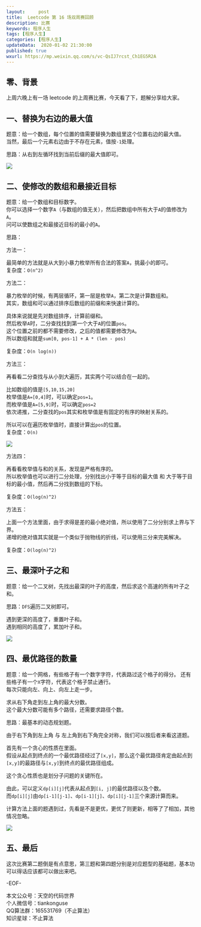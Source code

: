 ```yaml
---   
layout:     post  
title:  Leetcode 第 16 场双周赛回顾 
description: 比赛  
keywords: 程序人生  
tags: [程序人生]    
categories: [程序人生]  
updateData:  2020-01-02 21:30:00  
published: true  
wxurl: https://mp.weixin.qq.com/s/vc-QsIJ7rcst_Ch1EG5R2A  
---  
```



## 零、背景  

上周六晚上有一场 leetcode 的上周赛比赛，今天看了下，题解分享给大家。  


## 一、替换为右边的最大值  


题意：给一个数组，每个位置的值需要替换为数组里这个位置右边的最大值。  
当然，最后一个元素右边由于不存在元素，值按`-1`处理。  


思路：从右到左循环找到当前后缀的最大值即可。  


![](http://res2020.tiankonguse.com/images/2020/01/02/001.png)  


## 二、使修改的数组和最接近目标  


题意：给一个数组和目标数字。  
你可以选择一个数字`A`（与数组的值无关），然后把数组中所有大于`A`的值修改为`A`。  
问可以使数组之和最接近目标的最小的`A`。  


思路：  


方法一：  


最简单的方法就是从大到小暴力枚举所有合法的答案`A`，挑最小的即可。  
复杂度：`O(n^2)`  


方法二：  


暴力枚举的时候，有两层循环，第一层是枚举`A`，第二次是计算数组和。  
其实，数组和可以通过排序后数组的前缀和来快速计算的。  


具体来说就是先对数组排序，计算前缀和。  
然后枚举`A`时，二分查找找到第一个大于`A`的位置`pos`。  
这个位置之前的都不需要修改，之后的值都需要修改为`A`。  
所以数组和就是`sum[0, pos-1] + A * (len - pos)`  


复杂度：`O(n log(n))`  


方法三：  


再看看二分查找与从小到大遍历，其实两个可以结合在一起的。  


比如数组的值是`[5,10,15,20]`  
枚举值是`A=[0,4]`时，可以确定`pos=1`。  
而枚举值是`A=[5,9]`时，可以确定`pos=2`  
依次递推，二分查找的`pos`其实和枚举值是有固定的有序的映射关系的。  


所以可以在遍历枚举值时，直接计算出`pos`的位置。  
复杂度：`O(n)`  


![](http://res2020.tiankonguse.com/images/2020/01/02/002.png)  


方法四：  


再看看枚举值与和的关系，发现是严格有序的。  
所以枚举值也可以进行二分处理，分别找出小于等于目标的最大值 和 大于等于目标的最小值，然后再二分找到数组的下标。  


复杂度：`O(log(n)^2)`  


方法五：  


上面一个方法里面，由于求得是差的最小绝对值，所以使用了二分分别求上界与下界。  
递增的绝对值其实就是一个类似于抛物线的折线，可以使用三分来完美解决。  


复杂度：`O(log(n)^2)`  



## 三、最深叶子之和  


题意：给一个二叉树，先找出最深的叶子的高度，然后求这个高速的所有叶子之和。  


思路：`DFS`遍历二叉树即可。  

遇到更深的高度了，重置叶子和。  
遇到相同的高度了，累加叶子和。  


![](http://res2020.tiankonguse.com/images/2020/01/02/003.png)  


## 四、最优路径的数量  


题意：给一个网格，有些格子有一个数字字符，代表路过这个格子的得分。 
还有些格子有一个`X`字符，代表这个格子禁止通行。  
每次只能向左、向上、向左上走一步。  


求从右下角走到左上角的最大分数。  
这个最大分数可能有多个路径，还需要求路径个数。  


思路：最基本的动态规划题。  


由于右下角到左上角 与 左上角到右下角完全对称，我们可以按后者来看这道题。  


首先有一个贪心的性质在里面。  
假设从起点到终点的一个最优路径经过了`[x,y]`，那么这个最优路径肯定由起点到`[x,y]`的最路径与`[x,y]`到终点的最优路径组成。  


这个贪心性质也是划分子问题的关键所在。  


由此，可以定义`dp[i][j]`代表从起点到`[i, j]`的最优路径以及个数。  
而`dp[i][j]`由`dp[i-1][j-1]`、`dp[i-1][j]`、`dp[i][j-1]`三个来源计算而来。  


计算方法上面的题遇到过，先看是不是更优，更优了则更新，相等了了相加，其他情况忽略。  


![](http://res2020.tiankonguse.com/images/2020/01/02/004.png)  


## 五、最后  


这次比赛第二题倒是有点意思，第三题和第四题分别是对应题型的基础题，基本功可以得话应该都可以做出来吧。  



-EOF-  


本文公众号：天空的代码世界  
个人微信号：tiankonguse  
QQ算法群：165531769（不止算法）  
知识星球：不止算法  


